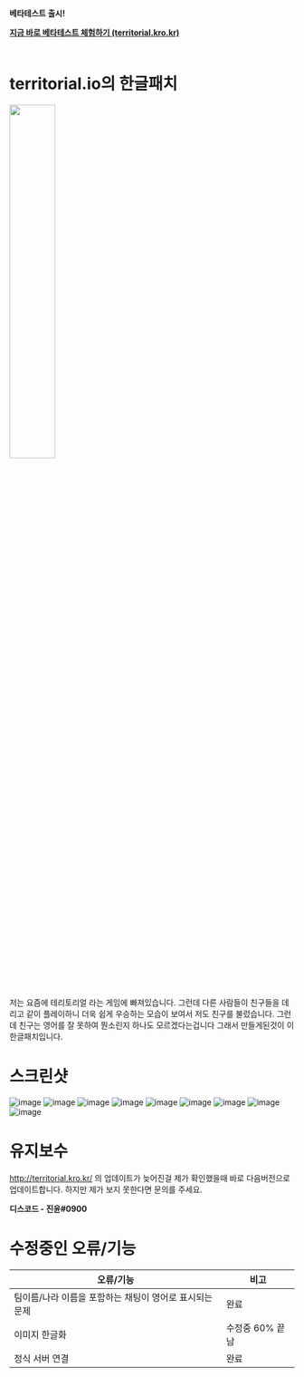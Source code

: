 **베타테스트 출시!**

**[지금 바로 베타테스트 체험하기 (territorial.kro.kr)](http://territorial.kro.kr/)**  
ㅤ
ㅤ
ㅤ

territorial.io의 한글패치 
===============
<img src = "https://user-images.githubusercontent.com/61103309/210180764-8700c3f5-7324-4a2b-8dad-aea980d9f4bd.png" width="40%" height="40%">

저는 요즘에 테리토리얼 라는 게임에 빠져있습니다. 그런데 다른 사람들이 친구들을 데리고 같이 플레이하니 더욱 쉽게 우승하는 모습이 보여서 저도 친구를 불렀습니다. 그런데 친구는 영어를 잘 못하여 뭔소린지 하나도 모르겠다는겁니다 그래서 만들게된것이 이 한글패치입니다.

스크린샷
==========
![image](https://user-images.githubusercontent.com/61103309/210161542-83cf5653-e2b2-470c-994b-2b369d53a725.png)
![image](https://user-images.githubusercontent.com/61103309/210161551-340e37b6-512a-473c-9de4-f4ccb0c2e589.png)
![image](https://user-images.githubusercontent.com/61103309/210180841-2a41e297-9039-4ad5-b805-7c1dfb9e5903.png)
![image](https://user-images.githubusercontent.com/61103309/210161687-6f4eab41-5992-40d4-93f9-7c8d65b6c18a.png)
![image](https://user-images.githubusercontent.com/61103309/210161689-530ca0fe-0d0f-4ab3-8ba5-f66dcc729148.png)
![image](https://user-images.githubusercontent.com/61103309/210180871-5c3d0c27-e1a6-4918-9488-0238af779338.png)
![image](https://user-images.githubusercontent.com/61103309/210180889-33eb3cf1-d86d-4b58-a999-0909fb967c76.png)
![image](https://user-images.githubusercontent.com/61103309/210180904-5ff63677-919a-4b0f-b7ea-3694efc1adc0.png)
![image](https://user-images.githubusercontent.com/61103309/210180938-ce931c41-a039-4a54-bbf3-9c13fd8175d8.png)



유지보수
==========
http://territorial.kro.kr/ 의 업데이트가 늦어진걸 제가 확인했을때 바로 다음버전으로 업데이트합니다. 하지만 제가 보지 못한다면 문의를 주세요. 

**디스코드 - 진윤#0900**

수정중인 오류/기능
==========
|오류/기능| 비고 |
|--|--|
| 팀이름/나라 이름을 포함하는 채팅이 영어로 표시되는 문제 | 완료 |
| 이미지 한글화 | 수정중 60% 끝남 | 
| 정식 서버 연결 | 완료 | 
